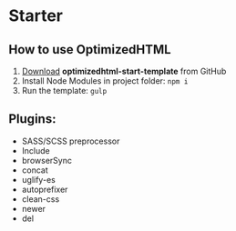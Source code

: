 <h1>Starter</h1>

<h2>How to use OptimizedHTML</h2>

<ol>
	<li><a href="https://github.com/priestofkarma/gulp-starter/archive/refs/heads/master.zip">Download</a> <strong>optimizedhtml-start-template</strong> from GitHub</li>
	<li>Install Node Modules in project folder: <code>npm i</code></li>
	<li>Run the template: <code>gulp</code></li>
</ol>

<h2>Plugins:</h2>

<ul>
	<li>SASS/SCSS preprocessor</li>
	<li>Include</li>
	<li>browserSync</li>
	<li>concat</li>
	<li>uglify-es</li>
	<li>autoprefixer</li>
	<li>clean-css</li>
	<li>newer</li>
	<li>del</li>
</ul>
